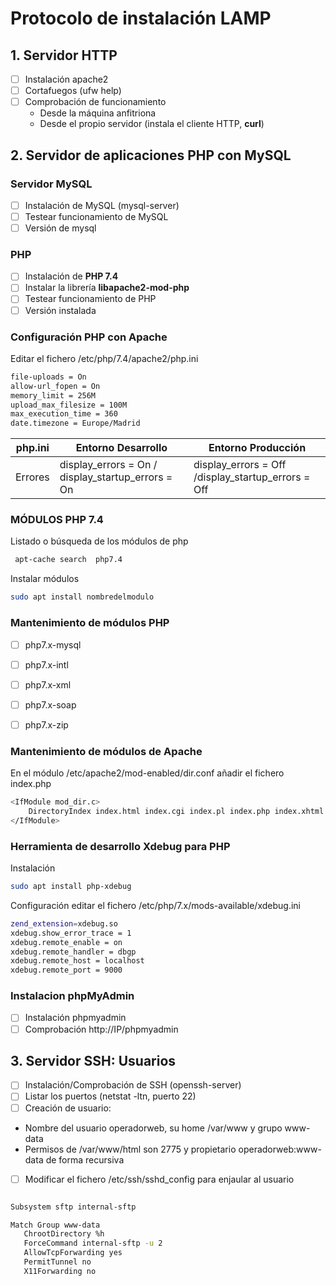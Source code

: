 # Protocolo de instalación LAMP
## 1. Servidor HTTP
- [ ] Instalación apache2 
- [ ] Cortafuegos (ufw help)
- [ ] Comprobación de funcionamiento
    * Desde la máquina anfitriona
    * Desde el propio servidor (instala el cliente HTTP, **curl**)


## 2. Servidor de aplicaciones PHP con MySQL

###  Servidor MySQL

- [ ] Instalación de MySQL (mysql-server)
- [ ] Testear funcionamiento de MySQL
- [ ] Versión de mysql
    
### PHP 
- [ ] Instalación de **PHP 7.4**
- [ ] Instalar la librería **libapache2-mod-php** 
- [ ] Testear funcionamiento de PHP
- [ ] Versión instalada 
        
### Configuración PHP con Apache
Editar el fichero /etc/php/7.4/apache2/php.ini
```bash
file-uploads = On
allow-url_fopen = On
memory_limit = 256M
upload_max_filesize = 100M
max_execution_time = 360
date.timezone = Europe/Madrid
```

| php.ini | Entorno Desarrollo | Entorno Producción |
| ---     | ---                | ---                |
| Errores | display_errors  = On / display_startup_errors = On | display_errors  = Off  /display_startup_errors = Off |
### MÓDULOS PHP 7.4
Listado o búsqueda de los módulos de php
```bash
 apt-cache search  php7.4
```
Instalar módulos
```bash
sudo apt install nombredelmodulo
```
### Mantenimiento de módulos PHP 
- [ ] php7.x-mysql
- [ ] php7.x-intl
- [ ] php7.x-xml
- [ ] php7.x-soap
- [ ] php7.x-zip


### Mantenimiento de módulos de Apache
En el módulo /etc/apache2/mod-enabled/dir.conf añadir el fichero index.php
```bash
<IfModule mod_dir.c>
    DirectoryIndex index.html index.cgi index.pl index.php index.xhtml index.htm
</IfModule>
```

### Herramienta de desarrollo Xdebug para PHP
Instalación
```bash
sudo apt install php-xdebug
```
Configuración editar el fichero /etc/php/7.x/mods-available/xdebug.ini
```bash
zend_extension=xdebug.so
xdebug.show_error_trace = 1
xdebug.remote_enable = on
xdebug.remote_handler = dbgp
xdebug.remote_host = localhost
xdebug.remote_port = 9000
```

### Instalacion phpMyAdmin
- [ ] Instalación phpmyadmin
- [ ] Comprobación http://IP/phpmyadmin

## 3. Servidor SSH: Usuarios
- [ ] Instalación/Comprobación de SSH (openssh-server)
- [ ] Listar los puertos (netstat -ltn, puerto 22)
- [ ] Creación de usuario:

* Nombre del usuario operadorweb, su home /var/www y grupo www-data
* Permisos de /var/www/html son 2775 y propietario operadorweb:www-data de forma recursiva
- [ ] Modificar el fichero /etc/ssh/sshd_config para enjaular al usuario
```bash

Subsystem sftp internal-sftp

Match Group www-data
   ChrootDirectory %h
   ForceCommand internal-sftp -u 2
   AllowTcpForwarding yes
   PermitTunnel no
   X11Forwarding no 
```
  

